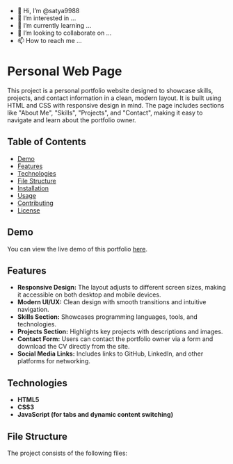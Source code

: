 - 👋 Hi, I’m @satya9988
- 👀 I’m interested in ...
- 🌱 I’m currently learning ...
- 💞️ I’m looking to collaborate on ...
- 📫 How to reach me ...

<!---
satya9988/satya9988 is a ✨ special ✨ repository because its `README.md` (this file) appears on your GitHub profile.
You can click the Preview link to take a look at your changes.
--->
# Personal Web Page

This project is a personal portfolio website designed to showcase skills, projects, and contact information in a clean, modern layout. It is built using HTML and CSS with responsive design in mind. The page includes sections like "About Me", "Skills", "Projects", and "Contact", making it easy to navigate and learn about the portfolio owner.

## Table of Contents
- [Demo](#demo)
- [Features](#features)
- [Technologies](#technologies)
- [File Structure](#file-structure)
- [Installation](#installation)
- [Usage](#usage)
- [Contributing](#contributing)
- [License](#license)

## Demo
You can view the live demo of this portfolio [here](#).

## Features
- **Responsive Design:** The layout adjusts to different screen sizes, making it accessible on both desktop and mobile devices.
- **Modern UI/UX:** Clean design with smooth transitions and intuitive navigation.
- **Skills Section:** Showcases programming languages, tools, and technologies.
- **Projects Section:** Highlights key projects with descriptions and images.
- **Contact Form:** Users can contact the portfolio owner via a form and download the CV directly from the site.
- **Social Media Links:** Includes links to GitHub, LinkedIn, and other platforms for networking.

## Technologies
- **HTML5**
- **CSS3**
- **JavaScript (for tabs and dynamic content switching)**

## File Structure
The project consists of the following files:


